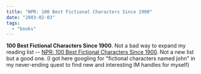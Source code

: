 ```yaml
---
title: "NPR: 100 Best Fictional Characters Since 1900"
date: "2003-02-03"
tags: 
  - "books"
---
```


**100 Best Fictional Characters Since 1900**. Not a bad way to expand my reading list -- [NPR: 100 Best Fictional Characters Since 1900](http://www.npr.org/programs/totn/features/2002/mar/020319.characters.html). Not a new list but a good one. (I got here googling for "fictional characters named john" in my never-ending quest to find new and interesting IM handles for myself)
